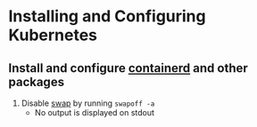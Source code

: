# Installing and Configuring Kubernetes

## Install and configure [containerd](/01exploringKubernetesArchitecture/07k8sClusterComponents.md#worker-node-components) and other packages

1. Disable [swap](https://www.linux.com/news/all-about-linux-swap-space/) by running `swapoff -a`
    - No output is displayed on stdout
